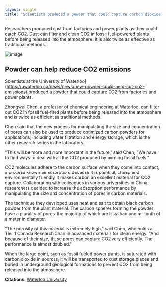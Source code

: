 ```yaml
---
layout: single
title: "Scientists produced a powder that could capture carbon dioxide from factories and power plants, so that carbon dioxide would be filtered"
---
```

Researchers produced dust from factories and power plants as they could catch CO2. Dust can filter and clean CO2 in fossil fuel-powered plants before being released into the atmosphere. It is also twice as effective as traditional methods.

![image](https://images.unsplash.com/photo-1496247749665-49cf5b1022e9?ixlib=rb-1.2.1&ixid=eyJhcHBfaWQiOjEyMDd9&auto=format&fit=crop&w=1353&q=80)

<script async src="//pagead2.googlesyndication.com/pagead/js/adsbygoogle.js"></script>
<ins class="adsbygoogle"
     style="display:block; text-align:center;"
     data-ad-layout="in-article"
     data-ad-format="fluid"
     data-ad-client="ca-pub-7868661326160958"
     data-ad-slot="3072558811"></ins>
<script>
     (adsbygoogle = window.adsbygoogle || []).push({});
</script>

Powder can help reduce CO2 emissions
-
Scientists at the University of Waterloo] (https://uwaterloo.ca/news/news/new-powder-could-help-cut-co2-emissions) produced a powder that could capture CO2 from factories and power plants.

Zhongwei Chen, a professor of chemical engineering at Waterloo, can filter out CO2 in fossil fuel-fired plants before being released into the atmosphere and is twice as efficient as traditional methods.

Chen said that the new process for manipulating the size and concentration of pores can also be used to produce optimized carbon powders for applications, including water filtration and energy storage, which is the other research series in the laboratory.

"This will be more and more important in the future," said Chen, "We have to find ways to deal with all the CO2 produced by burning fossil fuels."

CO2 molecules adhere to the carbon surface when they come into contact, a process known as adsorption. Because it is plentiful, cheap and environmentally friendly, it makes carbon an excellent material for CO2 capture. Collaborating with colleagues in various universities in China, researchers decided to increase the adsorption performance by manipulating the size and concentration of pores in carbon materials.

<script async src="//pagead2.googlesyndication.com/pagead/js/adsbygoogle.js"></script>
<ins class="adsbygoogle"
     style="display:block; text-align:center;"
     data-ad-layout="in-article"
     data-ad-format="fluid"
     data-ad-client="ca-pub-7868661326160958"
     data-ad-slot="3072558811"></ins>
<script>
     (adsbygoogle = window.adsbygoogle || []).push({});
</script>

The technique they developed uses heat and salt to obtain black carbon powder from the plant material. The carbon spheres forming the powder have a plurality of pores, the majority of which are less than one millionth of a meter in diameter.

"The porosity of this material is extremely high," said Chen, who holds a Tier 1 Canada Research Chair in advanced materials for clean energy. "And because of their size, these pores can capture CO2 very efficiently. The performance is almost doubled."

When the large point, such as fossil fueled power plants, is saturated with carbon dioxide in sources, it will be transported to dust storage places and buried in underground geological formations to prevent CO2 from being released into the atmosphere.

<p class="notice--info"><strong>Citations: </strong><a href="https://uwaterloo.ca/news/news/new-powder-could-help-cut-co2-emissions">Waterloo University</a></p>
